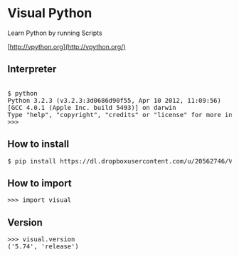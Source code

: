 # Visual Python

Learn Python by running Scripts



[http://vpython.org](http://vpython.org/)


## Interpreter

<pre>

$ python
Python 3.2.3 (v3.2.3:3d0686d90f55, Apr 10 2012, 11:09:56) 
[GCC 4.0.1 (Apple Inc. build 5493)] on darwin
Type "help", "copyright", "credits" or "license" for more information.
>>> 
</pre>


## How to install

<pre>
$ pip install https://dl.dropboxusercontent.com/u/20562746/VPythonWheels/canopy/VPython-6.10-cp27-none-macosx_10_6_x86_64.whl
</pre>



## How to import 

<pre>
>>> import visual
</pre>

## Version

<pre>
>>> visual.version
('5.74', 'release')
</pre>
